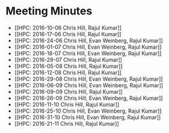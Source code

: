 # Meeting Minutes

* [[HPC: 2016-10-06 Chris Hill, Rajul Kumar]]
* [[HPC: 2016-17-06 Chris Hill, Rajul Kumar]]
* [[HPC: 2016-24-06 Chris Hill, Evan Weinberg, Rajul Kumar]]
* [[HPC: 2016-01-07 Chris Hill, Evan Weinberg, Rajul Kumar]]
* [[HPC: 2016-18-07 Chris Hill, Evan Weinberg, Rajul Kumar]]
* [[HPC: 2016-29-07 Chris Hill, Rajul Kumar]]
* [[HPC: 2016-05-08 Chris Hill, Rajul Kumar]]
* [[HPC: 2016-12-08 Chris Hill, Rajul Kumar]]
* [[HPC: 2016-29-08 Chris Hill, Evan Weinberg, Rajul Kumar]]
* [[HPC: 2016-06-09 Chris Hill, Evan Weinberg, Rajul Kumar]]
* [[HPC: 2016-09-09 Chris Hill, Rajul Kumar]]
* [[HPC: 2016-26-09 Chris Hill, Evan Weinberg, Rajul Kumar]]
* [[HPC: 2016-11-10 Chris Hill, Rajul Kumar]]
* [[HPC: 2016-25-10 Chris Hill, Evan Weinberg, Rajul Kumar]]
* [[HPC: 2016-31-10 Chris Hill, Evan Weinberg, Rajul Kumar]]
* [[HPC: 2016-21-11 Chris Hill, Rajul Kumar]]